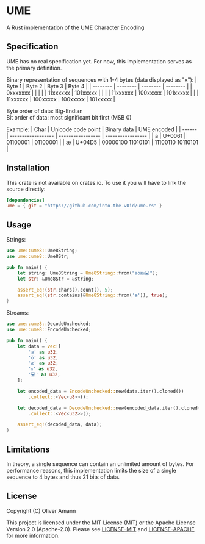 # UME

A Rust implementation of the UME Character Encoding

## Specification

UME has no real specification yet. For now, this implementation serves as the primary definition.

Binary representation of sequences with 1-4 bytes (data displayed as "x"):
| Byte 1   | Byte 2   | Byte 3   | Byte 4   |
| -------- | -------- | -------- | -------- |
| 0xxxxxxx |          |          |          |
| 11xxxxxx | 101xxxxx |          |          |
| 11xxxxxx | 100xxxxx | 101xxxxx |          |
| 11xxxxxx | 100xxxxx | 100xxxxx | 101xxxxx |

Byte order of data: Big-Endian  
Bit order of data: most significant bit first (MSB 0)

Example:
| Char   | Unicode code point | Binary data       | UME encoded       |
| ------ | ------------------ | ----------------- | ----------------- |
| a      | U+0061             | 01100001          | 01100001          |
| ӕ      | U+04D5             | 00000100 11010101 | 11100110 10110101 |

## Installation

This crate is not available on crates.io. To use it you will have to link the source directly:
```toml
[dependencies]
ume = { git = "https://github.com/into-the-v0id/ume.rs" }
```

## Usage

Strings:
```rust
use ume::ume8::Ume8String;
use ume::ume8::Ume8Str;

pub fn main() {
    let string: Ume8String = Ume8String::from("aöӕธ💻");
    let str: &Ume8Str = &string;

    assert_eq!(str.chars().count(), 5);
    assert_eq!(str.contains(&Ume8String::from('ӕ')), true);
}
```

Streams:
```rust
use ume::ume8::DecodeUnchecked;
use ume::ume8::EncodeUnchecked;

pub fn main() {
    let data = vec![
        'a' as u32,
        'ö' as u32,
        'ӕ' as u32,
        'ธ' as u32,
        '💻' as u32,
    ];

    let encoded_data = EncodeUnchecked::new(data.iter().cloned())
        .collect::<Vec<u8>>();

    let decoded_data = DecodeUnchecked::new(encoded_data.iter().cloned())
        .collect::<Vec<u32>>();

    assert_eq!(decoded_data, data);
}
```

## Limitations

In theory, a single sequence can contain an unlimited amount of bytes. For performance reasons, this implementation limits the size of a single sequence to 4 bytes and thus 21 bits of data.

## License

Copyright (C) Oliver Amann

This project is licensed under the MIT License (MIT) or the Apache License Version 2.0 (Apache-2.0). Please see [LICENSE-MIT](./LICENSE-MIT) and [LICENSE-APACHE](./LICENSE-APACHE) for more information.
